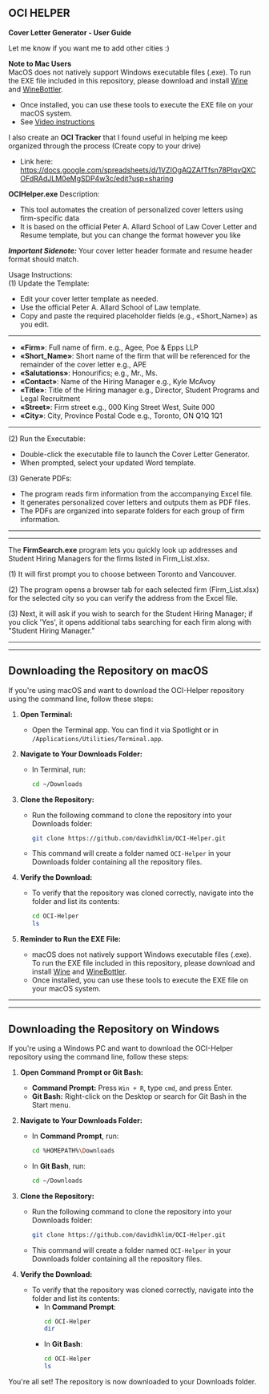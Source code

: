 ## OCI HELPER

**Cover Letter Generator - User Guide**

Let me know if you want me to add other cities :)

**Note to Mac Users**  
MacOS does not natively support Windows executable files (.exe). To run the EXE file included in this repository, please download and install [Wine](https://www.winehq.org/) and [WineBottler](https://winebottler.kronenberg.org/).
- Once installed, you can use these tools to execute the EXE file on your macOS system.
- See [Video instructions](https://www.youtube.com/watch?v=xTsuAKkaur8)


I also create an **OCI Tracker** that I found useful in helping me keep organized through the process (Create copy to your drive) 
- Link here: https://docs.google.com/spreadsheets/d/1VZIOgAQZAfTfsn78PIqvQXCOFdRAdJLM0eMgSDP4w3c/edit?usp=sharing


**OCIHelper.exe** Description:  
- This tool automates the creation of personalized cover letters using firm-specific data
- It is based on the official Peter A. Allard School of Law Cover Letter and Resume template, but you can change the format however you like

***Important Sidenote:*** Your cover letter header formate and resume header format should match.

Usage Instructions:  
(1) Update the Template:  
   - Edit your cover letter template as needed.  
   - Use the official Peter A. Allard School of Law template.  
   - Copy and paste the required placeholder fields (e.g., «Short_Name») as you edit.

------------------------------------------------------------------------------------------------------------------------------------     
   -   **«Firm»**: Full name of firm. e.g., Agee, Poe & Epps LLP
   -   **«Short_Name»**: Short name of the firm that will be referenced for the remainder of the cover letter e.g., APE
   -   **«Salutations»**: Honourifics; e.g., Mr., Ms.
   -   **«Contact»**: Name of the Hiring Manager e.g., Kyle McAvoy
   -   **«Title»**: Title of the Hiring manager e.g., Director, Student Programs and Legal Recruitment
   -   **«Street»**: Firm street e.g., 000 King Street West, Suite 000
   -   **«City»**: City, Province Postal Code e.g., Toronto, ON Q1Q 1Q1
------------------------------------------------------------------------------------------------------------------------------------

(2) Run the Executable:  
   - Double-click the executable file to launch the Cover Letter Generator.  
   - When prompted, select your updated Word template.

(3) Generate PDFs:  
   - The program reads firm information from the accompanying Excel file.  
   - It generates personalized cover letters and outputs them as PDF files.  
   - The PDFs are organized into separate folders for each group of firm information.
------------------------------------------------------------------------------------------------------------------------------------
------------------------------------------------------------------------------------------------------------------------------------
The **FirmSearch.exe** program lets you quickly look up addresses and Student Hiring Managers for the firms listed in Firm_List.xlsx. 

(1) It will first prompt you to choose between Toronto and Vancouver. 

(2) The program opens a browser tab for each selected firm (Firm_List.xlsx) for the selected city so you can verify the address from the Excel file. 

(3) Next, it will ask if you wish to search for the Student Hiring Manager; if you click 'Yes', it opens additional tabs searching for each firm along with "Student Hiring Manager."

------------------------------------------------------------------------------------------------------------------------------------
------------------------------------------------------------------------------------------------------------------------------------

## Downloading the Repository on macOS

If you're using macOS and want to download the OCI-Helper repository using the command line, follow these steps:

1. **Open Terminal:**
   - Open the Terminal app. You can find it via Spotlight or in `/Applications/Utilities/Terminal.app`.

2. **Navigate to Your Downloads Folder:**
   - In Terminal, run:
     ```bash
     cd ~/Downloads
     ```

3. **Clone the Repository:**
   - Run the following command to clone the repository into your Downloads folder:
     ```bash
     git clone https://github.com/davidhklim/OCI-Helper.git
     ```
   - This command will create a folder named `OCI-Helper` in your Downloads folder containing all the repository files.

4. **Verify the Download:**
   - To verify that the repository was cloned correctly, navigate into the folder and list its contents:
     ```bash
     cd OCI-Helper
     ls
     ```

5. **Reminder to Run the EXE File:**
   - macOS does not natively support Windows executable files (.exe). To run the EXE file included in this repository, please download and install [Wine](https://www.winehq.org/) and [WineBottler](https://winebottler.kronenberg.org/).
   - Once installed, you can use these tools to execute the EXE file on your macOS system.

------------------------------------------------------------------------------------------------------------------------------------
------------------------------------------------------------------------------------------------------------------------------------

## Downloading the Repository on Windows

If you're using a Windows PC and want to download the OCI-Helper repository using the command line, follow these steps:

1. **Open Command Prompt or Git Bash:**
   - **Command Prompt:** Press `Win + R`, type `cmd`, and press Enter.
   - **Git Bash:** Right-click on the Desktop or search for Git Bash in the Start menu.

2. **Navigate to Your Downloads Folder:**
   - In **Command Prompt**, run:
     ```bash
     cd %HOMEPATH%\Downloads
     ```
   - In **Git Bash**, run:
     ```bash
     cd ~/Downloads
     ```

3. **Clone the Repository:**
   - Run the following command to clone the repository into your Downloads folder:
     ```bash
     git clone https://github.com/davidhklim/OCI-Helper.git
     ```
   - This command will create a folder named `OCI-Helper` in your Downloads folder containing all the repository files.

4. **Verify the Download:**
   - To verify that the repository was cloned correctly, navigate into the folder and list its contents:
     - In **Command Prompt**:
       ```bash
       cd OCI-Helper
       dir
       ```
     - In **Git Bash**:
       ```bash
       cd OCI-Helper
       ls
       ```

You're all set! The repository is now downloaded to your Downloads folder.



